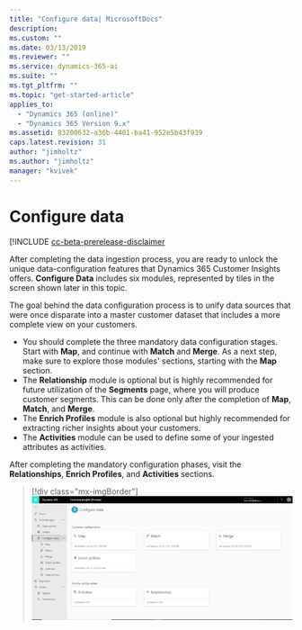 ```yaml
---
title: "Configure data| MicrosoftDocs"
description: 
ms.custom: ""
ms.date: 03/13/2019
ms.reviewer: ""
ms.service: dynamics-365-ai
ms.suite: ""
ms.tgt_pltfrm: ""
ms.topic: "get-started-article"
applies_to: 
  - "Dynamics 365 (online)"
  - "Dynamics 365 Version 9.x"
ms.assetid: 83200632-a36b-4401-ba41-952e5b43f939
caps.latest.revision: 31
author: "jimholtz"
ms.author: "jimholtz"
manager: "kvivek"
---
```

# Configure data

[!INCLUDE [cc-beta-prerelease-disclaimer](../includes/cc-beta-prerelease-disclaimer.md)

After completing the data ingestion process, you are ready to unlock the unique data-configuration features that Dynamics 365 Customer Insights offers. **Configure Data** includes six modules, represented by tiles in the screen shown later in this topic.
 
The goal behind the data configuration process is to unify data sources that were once disparate into a master customer dataset that includes a more complete view on your customers.  

- You should complete the three mandatory data configuration stages. Start with **Map**, and continue with **Match** and **Merge**. As a next step, make sure to explore those modules' sections, starting with the **Map** section.
- The **Relationship** module is optional but is highly recommended for future utilization of the **Segments** page, where you will produce customer segments. This can be done only after the completion of **Map**, **Match**, and **Merge**.
- The **Enrich Profiles** module is also optional but highly recommended for extracting richer insights about your customers. 
- The **Activities** module can be used to define some of your ingested attributes as activities.

After completing the mandatory configuration phases, visit the **Relationships**, **Enrich Profiles**, and **Activities** sections. 

> [!div class="mx-imgBorder"] 
> ![](media/configure-data-page2.png "Configure data page")

